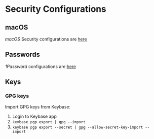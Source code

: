 # Security Configurations

## macOS 

*macOS* Security configurations are [here](mac_os.md)

## Passwords

*1Password* configurations are [here](1password.md)

## Keys

### GPG keys

Import GPG keys from Keybase: 

1. Login to Keybase app
2. `keybase pgp export | gpg --import`
3. `keybase pgp export --secret | gpg --allow-secret-key-import --import`

